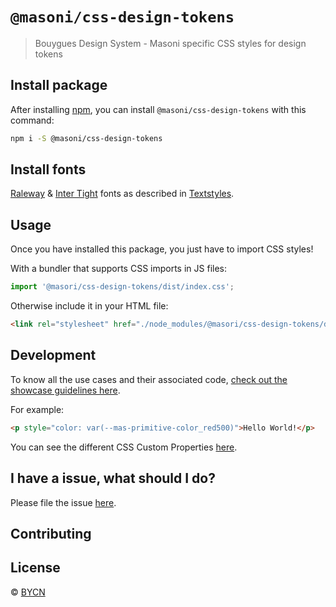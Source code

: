 # `@masoni/css-design-tokens`

> Bouygues Design System - Masoni specific CSS styles for design tokens

## Install package

After installing [npm](https://docs.npmjs.com/downloading-and-installing-node-js-and-npm), you can install `@masoni/css-design-tokens` with this command:

```sh
npm i -S @masoni/css-design-tokens
```

## Install fonts

[Raleway](https://fonts.google.com/specimen/Raleway) &
[Inter Tight](https://fonts.google.com/specimen/Inter+Tight) fonts as described in [Textstyles](https://zeroheight.com/9b39bb2a0/p/32c8aa-textstyles/b/1922ad).

## Usage

Once you have installed this package, you just have to import CSS styles!

With a bundler that supports CSS imports in JS files:

```javascript
import '@masori/css-design-tokens/dist/index.css';
```

Otherwise include it in your HTML file:

```html
<link rel="stylesheet" href="./node_modules/@masori/css-design-tokens/dist/index.css" />
```

## Development

To know all the use cases and their associated code, [check out the showcase guidelines here](#).

For example:

```html
<p style="color: var(--mas-primitive-color_red500)">Hello World!</p>
```

You can see the different CSS Custom Properties [here](#).

## I have a issue, what should I do?

Please file the issue [here](https://github.com/bouygues-construction/design-system-bycn/issues/new).

## Contributing

## License

© [BYCN](https://github.com/bouygues-construction)
